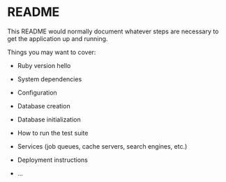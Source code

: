 # README

This README would normally document whatever steps are necessary to get the
application up and running.

Things you may want to cover:

* Ruby version hello

* System dependencies

* Configuration

* Database creation

* Database initialization

* How to run the test suite

* Services (job queues, cache servers, search engines, etc.)

* Deployment instructions

* ...
